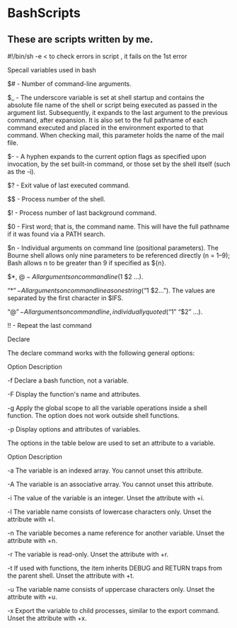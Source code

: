 # BashScripts
These are scripts written by me.
-------
#!/bin/sh -e < to check errors in script , it fails on the 1st error

Specail variables used in bash

$#	- Number of command-line arguments.

$_	- The underscore variable is set at shell startup and contains the absolute file name of the shell or script being executed as passed in the argument list. Subsequently, it         expands to the last argument to the previous command, after expansion. It is also set to the full pathname of each command executed and placed in the environment exported to       that command. When checking mail, this parameter holds the name of the mail file.

$-	- A hyphen expands to the current option flags as specified upon invocation, by the set built-in command, or those set by the shell itself (such as the -i).

$?	- Exit value of last executed command.

$$	  - Process number of the shell.

$!	- Process number of last background command.

$0	- First word; that is, the command name. This will have the full pathname if it was found via a PATH search.

$n	- Individual arguments on command line (positional parameters). The Bourne shell allows only nine parameters to be referenced directly (n = 1–9); Bash allows n to be greater         than 9 if specified as ${n}.

$*, $@	- All arguments on command line ($1 $2 …).

“$*”	- All arguments on command line as one string (“$1 $2…”). The values are separated by the first character in $IFS.

“$@”	- All arguments on command line, individually quoted (“$1” “$2” …).

!!  -  Repeat the last command


Declare

The declare command works with the following general options:

Option	Description

-f	Declare a bash function, not a variable.

-F	Display the function's name and attributes.

-g	Apply the global scope to all the variable operations inside a shell function. The option does not work outside shell functions.

-p	Display options and attributes of variables.

The options in the table below are used to set an attribute to a variable.

Option	Description

-a	The variable is an indexed array. You cannot unset this attribute.

-A	The variable is an associative array. You cannot unset this attribute.

-i	The value of the variable is an integer. Unset the attribute with +i.

-l	The variable name consists of lowercase characters only. Unset the attribute with +l.

-n	The variable becomes a name reference for another variable. Unset the attribute with +n.

-r	The variable is read-only. Unset the attribute with +r.

-t	If used with functions, the item inherits DEBUG and RETURN traps from the parent shell. Unset the attribute with +t.

-u	The variable name consists of uppercase characters only. Unset the attribute with +u.

-x	Export the variable to child processes, similar to the export command. Unset the attribute with +x.
